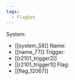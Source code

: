 ```yaml
---
tags:
  - FlagSet
---
```

System:
- [[system_58]]
Name:
- [[name_77]]
Trigger:
- [[r2101_trigger2]]
- [[r2101_trigger1]]
Flag:
- [[flag_12067]]

